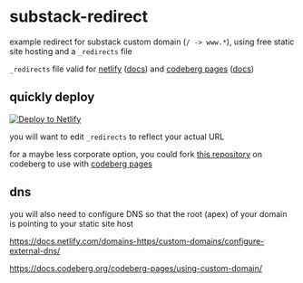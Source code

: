 # substack-redirect
example redirect for substack custom domain (`/ -> www.*`), using free static site hosting and a `_redirects` file

`_redirects` file valid for [netlify](https://www.netlify.com/) ([docs](https://docs.netlify.com/routing/redirects/redirect-options/)) and [codeberg pages](https://codeberg.page/) ([docs](https://docs.codeberg.org/codeberg-pages/redirects/))

## quickly deploy

[![Deploy to Netlify](https://www.netlify.com/img/deploy/button.svg)](https://app.netlify.com/start/deploy?repository=https://github.com/pharmacologic/substack-redirect)

you will want to edit `_redirects` to reflect your actual URL

for a maybe less corporate option, you could fork [this repository](https://codeberg.org/pharmacologic/substack-redirect) on codeberg to use with [codeberg pages](https://codeberg.page)

## dns

you will also need to configure DNS so that the root (apex) of your domain is pointing to your static site host

https://docs.netlify.com/domains-https/custom-domains/configure-external-dns/

https://docs.codeberg.org/codeberg-pages/using-custom-domain/

